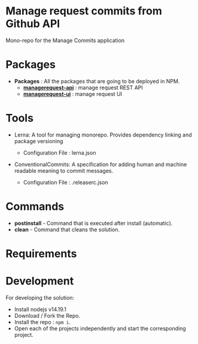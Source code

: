 # Manage request commits from Github API

Mono-repo for the Manage Commits application

# Packages

- **Packages** : All the packages that are going to be deployed in NPM.
  - **[managerequest-api](packages/api/README.md)** : manage request REST API
  - **[managerequest-ui](packages/ui/README.md)** : manage request UI 
  
# Tools

- Lerna: A tool for managing monorepo. Provides dependency linking and package versioning
  - Configuration File : lerna.json

- ConventionalCommits: A specification for adding human and machine readable
  meaning to commit messages.
  - Configuration File : .releaserc.json

# Commands

- **postinstall** - Command that is executed after install (automatic).
- **clean** - Command that cleans the solution.
 
# Requirements


# Development

For developing the solution:

- Install nodejs v14.19.1
- Download / Fork the Repo.
- Install the repo : `npm i`.
- Open each of the projects independently and start the corresponding project.
